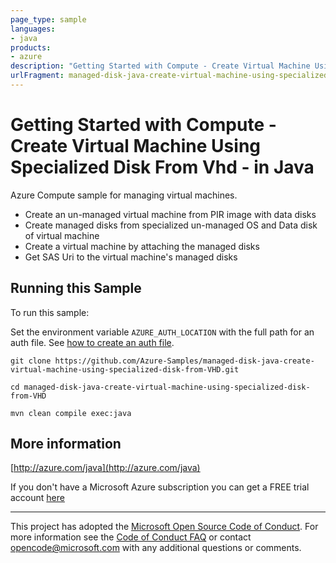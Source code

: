 ```yaml
---
page_type: sample
languages:
- java
products:
- azure
description: "Getting Started with Compute - Create Virtual Machine Using Specialized Disk From Vhd - in Java"
urlFragment: managed-disk-java-create-virtual-machine-using-specialized-disk-from-VHD
---
```


# Getting Started with Compute - Create Virtual Machine Using Specialized Disk From Vhd - in Java #


  Azure Compute sample for managing virtual machines.
   - Create an un-managed virtual machine from PIR image with data disks
   - Create managed disks from specialized un-managed OS and Data disk of virtual machine
   - Create a virtual machine by attaching the managed disks
   - Get SAS Uri to the virtual machine's managed disks
 

## Running this Sample ##

To run this sample:

Set the environment variable `AZURE_AUTH_LOCATION` with the full path for an auth file. See [how to create an auth file](https://github.com/Azure/azure-libraries-for-java/blob/master/AUTH.md).

    git clone https://github.com/Azure-Samples/managed-disk-java-create-virtual-machine-using-specialized-disk-from-VHD.git

    cd managed-disk-java-create-virtual-machine-using-specialized-disk-from-VHD

    mvn clean compile exec:java

## More information ##

[http://azure.com/java](http://azure.com/java)

If you don't have a Microsoft Azure subscription you can get a FREE trial account [here](http://go.microsoft.com/fwlink/?LinkId=330212)

---

This project has adopted the [Microsoft Open Source Code of Conduct](https://opensource.microsoft.com/codeofconduct/). For more information see the [Code of Conduct FAQ](https://opensource.microsoft.com/codeofconduct/faq/) or contact [opencode@microsoft.com](mailto:opencode@microsoft.com) with any additional questions or comments.
